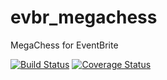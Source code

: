 # evbr_megachess
MegaChess for EventBrite

[![Build Status](https://travis-ci.org/andresdb91/evbr_megachess.svg?branch=main)](https://travis-ci.org/andresdb91/evbr_megachess)
[![Coverage Status](https://coveralls.io/repos/github/andresdb91/evbr_megachess/badge.svg?branch=main)](https://coveralls.io/github/andresdb91/evbr_megachess?branch=main)